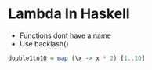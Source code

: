 # Lambda In Haskell

- Functions dont have a name
- Use backlash(\)

```haskell
double1to10 = map (\x -> x * 2) [1..10]
```
